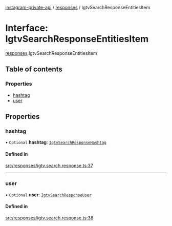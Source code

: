 [instagram-private-api](../../README.md) / [responses](../../modules/responses.md) / IgtvSearchResponseEntitiesItem

# Interface: IgtvSearchResponseEntitiesItem

[responses](../../modules/responses.md).IgtvSearchResponseEntitiesItem

## Table of contents

### Properties

- [hashtag](IgtvSearchResponseEntitiesItem.md#hashtag)
- [user](IgtvSearchResponseEntitiesItem.md#user)

## Properties

### hashtag

• `Optional` **hashtag**: [`IgtvSearchResponseHashtag`](IgtvSearchResponseHashtag.md)

#### Defined in

[src/responses/igtv.search.response.ts:37](https://github.com/Nerixyz/instagram-private-api/blob/b3351b9/src/responses/igtv.search.response.ts#L37)

___

### user

• `Optional` **user**: [`IgtvSearchResponseUser`](IgtvSearchResponseUser.md)

#### Defined in

[src/responses/igtv.search.response.ts:38](https://github.com/Nerixyz/instagram-private-api/blob/b3351b9/src/responses/igtv.search.response.ts#L38)
